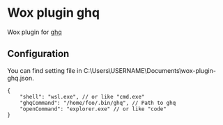 # Wox plugin ghq

Wox plugin for [ghq](https://github.com/x-motemen/ghq)

## Configuration

You can find setting file in C:\Users\USERNAME\Documents\wox-plugin-ghq.json.

```jsonc
{
    "shell": "wsl.exe", // or like "cmd.exe"
    "ghqCommand": "/home/foo/.bin/ghq", // Path to ghq
    "openCommand": "explorer.exe" // or like "code"
}
```
